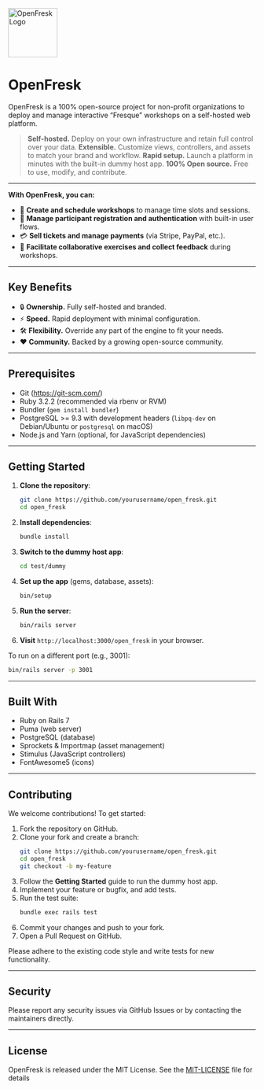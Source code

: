 <a href="https://github.com/yourusername/open_fresk">
  <img src="app/assets/images/open_fresk/favicon.png" width="100px" alt="OpenFresk Logo">
</a>

# OpenFresk

OpenFresk is a 100% open-source project for non-profit organizations to deploy and manage interactive “Fresque” workshops on a self-hosted web platform.

> **Self-hosted.** Deploy on your own infrastructure and retain full control over your data.
> **Extensible.** Customize views, controllers, and assets to match your brand and workflow.
> **Rapid setup.** Launch a platform in minutes with the built-in dummy host app.
> **100% Open source.** Free to use, modify, and contribute.

---

**With OpenFresk, you can:**

- 📅 **Create and schedule workshops** to manage time slots and sessions.
- 🙍 **Manage participant registration and authentication** with built-in user flows.
- 💳 **Sell tickets and manage payments** (via Stripe, PayPal, etc.).
- 🤝 **Facilitate collaborative exercises and collect feedback** during workshops.

---

## Key Benefits

- 🔒 **Ownership.** Fully self-hosted and branded.
- ⚡️ **Speed.** Rapid deployment with minimal configuration.
- 🛠️ **Flexibility.** Override any part of the engine to fit your needs.
- ❤️ **Community.** Backed by a growing open-source community.

---

## Prerequisites

- Git (https://git-scm.com/)
- Ruby 3.2.2 (recommended via rbenv or RVM)
- Bundler (`gem install bundler`)
- PostgreSQL >= 9.3 with development headers (`libpq-dev` on Debian/Ubuntu or `postgresql` on macOS)
- Node.js and Yarn (optional, for JavaScript dependencies)

---

## Getting Started

1. **Clone the repository**:

   ```bash
   git clone https://github.com/yourusername/open_fresk.git
   cd open_fresk
   ```

2. **Install dependencies**:

   ```bash
   bundle install
   ```

3. **Switch to the dummy host app**:

   ```bash
   cd test/dummy
   ```

4. **Set up the app** (gems, database, assets):

   ```bash
   bin/setup
   ```

5. **Run the server**:

   ```bash
   bin/rails server
   ```

6. **Visit** `http://localhost:3000/open_fresk` in your browser.

To run on a different port (e.g., 3001):

```bash
bin/rails server -p 3001
```

---

## Built With

- Ruby on Rails 7
- Puma (web server)
- PostgreSQL (database)
- Sprockets & Importmap (asset management)
- Stimulus (JavaScript controllers)
- FontAwesome5 (icons)

---

## Contributing

We welcome contributions! To get started:

1. Fork the repository on GitHub.
2. Clone your fork and create a branch:
   ```bash
   git clone https://github.com/yourusername/open_fresk.git
   cd open_fresk
   git checkout -b my-feature
   ```
3. Follow the **Getting Started** guide to run the dummy host app.
4. Implement your feature or bugfix, and add tests.
5. Run the test suite:
   ```bash
   bundle exec rails test
   ```
6. Commit your changes and push to your fork.
7. Open a Pull Request on GitHub.

Please adhere to the existing code style and write tests for new functionality.

---

## Security

Please report any security issues via GitHub Issues or by contacting the maintainers directly.

---

## License

OpenFresk is released under the MIT License. See the [MIT-LICENSE](MIT-LICENSE) file for details
